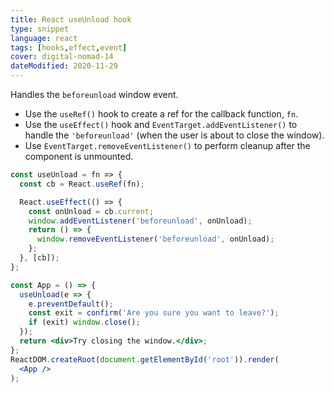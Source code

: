 ```yaml
---
title: React useUnload hook
type: snippet
language: react
tags: [hooks,effect,event]
cover: digital-nomad-14
dateModified: 2020-11-29
---
```


Handles the `beforeunload` window event.

- Use the `useRef()` hook to create a ref for the callback function, `fn`.
- Use the `useEffect()` hook and `EventTarget.addEventListener()` to handle the `'beforeunload'` (when the user is about to close the window).
- Use `EventTarget.removeEventListener()` to perform cleanup after the component is unmounted.

```jsx
const useUnload = fn => {
  const cb = React.useRef(fn);

  React.useEffect(() => {
    const onUnload = cb.current;
    window.addEventListener('beforeunload', onUnload);
    return () => {
      window.removeEventListener('beforeunload', onUnload);
    };
  }, [cb]);
};
```

```jsx
const App = () => {
  useUnload(e => {
    e.preventDefault();
    const exit = confirm('Are you sure you want to leave?');
    if (exit) window.close();
  });
  return <div>Try closing the window.</div>;
};
ReactDOM.createRoot(document.getElementById('root')).render(
  <App />
);
```
